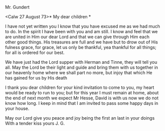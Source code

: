 Mr. Gundert

 <Calw 27 August 73>*
My dear children <Fried>*

I have not yet written you I know that you have excused me as we had much to do. In the spirit I have been with you and am still. I know and feel that we are united in Him our dear Lord and that we can give through Him each other good things. His treasures are full and we have but to drow out of His fulness grace, for grace, let us only be thankful, yea thankful for all things; for all is ordered for our best.

We have just had the Lord supper with Herman and Tinne, they will tell you all. May the Lord be their light and guide and bring them with us together in our heavenly home where we shall part no more, but injoy that which He has gained for us by His death

I thank you dear children for your kind invitation to come to you, my heart would be ready to run to you; but for this year I must remain at home, about the end of next month we expect Mr Hesse, David is with us now we do not know how long. I keep in mind that I am invited to pass some happy days in your house.

May our Lord give you peace and joy being the first an last in your doings 
 With a tender kiss
 yours J. G.
